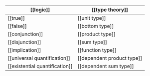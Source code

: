 
 [[logic]]                      |   [[type theory]]
--------------------------------|------------------------------
 [[true]]                       |   [[unit type]]
 [[false]]                      |   [[bottom type]]
 [[conjunction]]                |   [[product type]]
 [[disjunction]]                |   [[sum type]]
 [[implication]]                |   [[function type]]
 [[universal quantification]]   |   [[dependent product type]]      
 [[existential quantification]] |   [[dependent sum type]]
